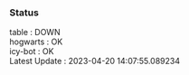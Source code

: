 ### Status


table : DOWN  
hogwarts : OK  
icy-bot : OK  
Latest Update : 2023-04-20 14:07:55.089234
